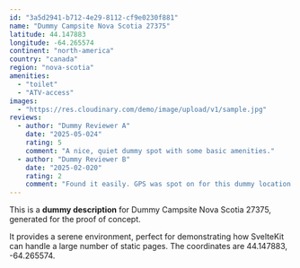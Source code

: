 ```yaml
---
id: "3a5d2941-b712-4e29-8112-cf9e0230f881"
name: "Dummy Campsite Nova Scotia 27375"
latitude: 44.147883
longitude: -64.265574
continent: "north-america"
country: "canada"
region: "nova-scotia"
amenities:
  - "toilet"
  - "ATV-access"
images:
  - "https://res.cloudinary.com/demo/image/upload/v1/sample.jpg"
reviews:
  - author: "Dummy Reviewer A"
    date: "2025-05-024"
    rating: 5
    comment: "A nice, quiet dummy spot with some basic amenities."
  - author: "Dummy Reviewer B"
    date: "2025-02-020"
    rating: 2
    comment: "Found it easily. GPS was spot on for this dummy location."
---
```


This is a **dummy description** for Dummy Campsite Nova Scotia 27375, generated for the proof of concept.

It provides a serene environment, perfect for demonstrating how SvelteKit can handle a large number of static pages. The coordinates are 44.147883, -64.265574.
